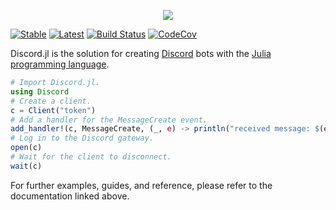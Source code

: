 <div align="center">
    <p> <img src="https://raw.githubusercontent.com/PurgePJ/Discord.jl/master/banner.png"/> </p>
</div>

[![Stable](https://img.shields.io/badge/docs-stable-blue.svg)](https://purgepj.github.io/Discord.jl/stable)
[![Latest](https://img.shields.io/badge/docs-latest-blue.svg)](https://purgepj.github.io/Discord.jl/latest)
[![Build Status](https://travis-ci.com/PurgePJ/Discord.jl.svg?branch=master)](https://travis-ci.com/PurgePJ/Discord.jl)
[![CodeCov](https://codecov.io/gh/PurgePJ/Discord.jl/branch/master/graph/badge.svg)](https://codecov.io/gh/PurgePJ/Discord.jl)

Discord.jl is the solution for creating [Discord](https://discordapp.com) bots with the [Julia programming language](https://julialang.org).

```julia
# Import Discord.jl.
using Discord
# Create a client.
c = Client("token")
# Add a handler for the MessageCreate event.
add_handler!(c, MessageCreate, (_, e) -> println("received message: $(e.message.content)"))
# Log in to the Discord gateway.
open(c)
# Wait for the client to disconnect.
wait(c)
```

For further examples, guides, and reference, please refer to the documentation linked above.
